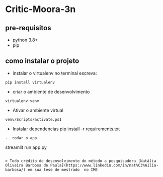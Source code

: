 # Critic-Moora-3n

## pre-requisitos
- python 3.8+
- pip


## como instalar o projeto

- instalar o virtualenv
no terminal escreva:
```
pip install virtualenv
```

- criar o ambiente de desenvolvimento
```
virtualenv venv
```
- Ativar o ambiente virtual
```
venv/Scripts/activate.ps1
```
- Instalar dependencias
pip install -r requirements.txt

```
-  rodar o app
```
streamlit run app.py
```

> Todo crédito de desenvolvimento do método a pesquisadora [Natália Oliveira Barbosa de Paula](https://www.linkedin.com/in/nat%C3%A1lia-barbosa/) em sua tese de mestrado  no IME 